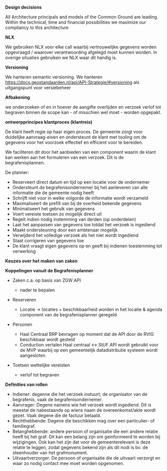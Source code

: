 **Design decisions**


All Architecture principals and models of the Common Ground are leading. Within the technical, time and financial possibilities we maximize our compliancy to this architecture 

**NLX**

We gebruiken NLX voor elke call waarbij vertrouwelijke gegevens worden opgevraagd / waarover verantwoording afgelegd moet kunnen worden. In overige situaties gebruiken we NLX waar dit handig is.

**Versioning**

We hanteren semantic versioning. 
We hanteren https://docs.geostandaarden.nl/api/API-Strategie/#versioning  als uitgangspunt voor versiebeheer

**Afbakening**

we onderzoeken of en in hoever de aangifte overlijden en verzoek verlof tot begraven binnen de scope kan - of misschien wel moet - worden opgepakt.

**ontwerpprincipes klantproces (klantreis)**

De klant heeft regie op haar eigen proces. De gemeente zorgt voor duidelijke aanvraag-eisen en ondersteunt de klant met tooling om de gegevens voor het voorzoek effectief en efficient voor te bereiden.

We faciliteren dit door het aanbieden van een component waarin de klant kan werken aan het formuleren van een verzoek. Dit is de begrafenisplannen. 

De planner:
- Reserveert direct datum en tijd op een locatie voor de ondernemer
- Ondersteunt de begrafenisondernemer bij het aanleveren van alle informatie die de gemeente nodig heeft
- Schrijft niet voor in welke volgorde de informatie wordt verzameld
- Maximaliseert de prefill van bij de overheid bekende gegevens
- Minimaliseert het gebruik van gegevens
- Voert vereiste toetsen zo mogelijk direct uit
- Regelt indien nodig instemming van derden (op onderdelen)
- Laat het aanpassen van gegevens toe totdat het verzoek is ingediend
- Maakt ondersteuning door een ambtenaar mogelijk
- Verwijderd het volledige verzoek als het niet wordt ingediend
- Staat corrigeren van gegevens toe
- De klant vraagt eigen gegevens op en geeft bij indienen toestemming tot verwerking

**Keuzes over het maken van zaken**


**Koppelingen vanuit de Begrafenisplanner**

- Zaken c.a. op basis van ZGW API
   - nader te bepalen


- Reserveren
	- Locatie -> locaties + beschikbaarheid worden in het locatie & agenda component van de begrafenisplanner geregeld
	
	
- Personen
	- Haal Centraal BRP bevragen op moment dat de API door de RVIG beschikbaar wordt gesteld
	- Conduction vertalen Haal centraal <-> StUF  API wordt gebruikt voor de MVP waarbij op een gemeentelijk datadistributie systeem wordt aangesloten.
	
- Toetsen wettelijke vereisten
	- verlof tot begraven

**Definities van rollen**

- Indiener: degenne die het verzoek instuurt; de organisator van de begrafenis, vaak de begrafenisondernemer.
- Aanvrager: Degene namens wie het verzoek wordt ingediend. Dit is meestal de nabestaande op wiens naam de overeenkomst/akte wordt gezet. Vaak degene die de factuur betaald.
- Rechthebbende: Degene die beschikken mag over een particulier- of familiegraf.
- Belanghebbende: andere persoon of organisatie die een andere relatie heeft bij het graf. Dit kan een belang zijn om geinformeerd te worden bij wijzigingen. Ook kan het zijn dat voor de gemeenterelevant is deze relatie te leggen, zodat gegevens bekend zijn als dit nodi is bv. de steenhouder van het grafmonument.
- Uitvaartverzorger: De persoon of organisatie die de uitvaart verzorgt en waar zo nodig contact mee moet worden opgenomen.
